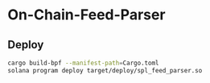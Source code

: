 # On-Chain-Feed-Parser

## Deploy

```bash
cargo build-bpf --manifest-path=Cargo.toml
solana program deploy target/deploy/spl_feed_parser.so
```
